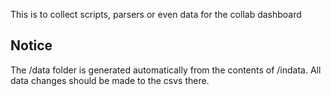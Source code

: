 This is to collect scripts, parsers or even data for the collab dashboard

## Notice

The /data folder is generated automatically from the contents of /indata. All data changes should be made to the csvs there. 
